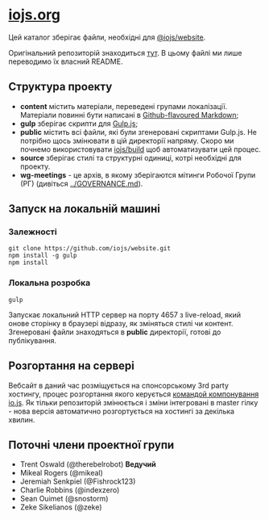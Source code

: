 # [iojs.org](https://iojs.org/)

Цей каталог зберігає файли, необхідні для [@iojs/website](https://github.com/iojs/website).

Оригінальний репозиторій знаходиться [тут](https://github.com/iojs/website). В цьому файлі ми лише переводимо їх власний README.

## Структура проекту

- **content** містить матеріали, переведені групами локалізації. Матеріали повинні бути написані в [Github-flavoured Markdown](https://help.github.com/articles/github-flavored-markdown/);
- **gulp** зберігає скрипти для [Gulp.js](http://gulpjs.com/);
- **public** містить всі файли, які були згенеровані скриптами Gulp.js. Не потрібно щось змінювати в цій директорії напряму. Скоро ми почнемо використовувати [iojs/build](https://github.com/iojs/build) щоб автоматизувати цей процес.
- **source** зберігає стилі та структурні одиниці, котрі необхідні для проекту.
- **wg-meetings** - це архів, в якому зберігаются мітинги Робочої Групи (РГ) (дивіться [../GOVERNANCE.md](../GOVERNANCE.md)).

## Запуск на локальній машині

### Залежності

```
git clone https://github.com/iojs/website.git
npm install -g gulp
npm install
```

### Локальна розробка

```
gulp
```

Запускає локальний HTTP сервер на порту 4657 з live-reload, який онове сторінку в браузері відразу, як зміняться стилі чи контент. Згенеровані файли знаходяться в **public** директорії, готові до публікування.

## Розгортання на сервері

Вебсайт в даний час розміщується на спонсорському 3rd party хостингу, процес розгортання якого керується [командой компонування io.js](https://github.com/iojs/build). Як тільки репозиторій змінюється і зміни інтегровані в master гілку - нова версія автоматично розгортується на хостингі за декілька хвилин.

## Поточні члени проектної групи

* Trent Oswald (@therebelrobot) **Ведучий**
* Mikeal Rogers (@mikeal)
* Jeremiah Senkpiel (@Fishrock123)
* Charlie Robbins (@indexzero)
* Sean Ouimet (@snostorm)
* Zeke Sikelianos (@zeke)
